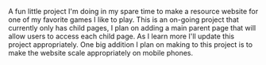 A fun little project I'm doing in my spare time to make a resource website for one of my favorite games I like to play.
This is an on-going project that currently only has child pages, I plan on adding a main parent page that will allow users to access each child page.
As I learn more I'll update this project appropriately. One big addition I plan on making to this project is to make the website scale appropriately on mobile phones.
